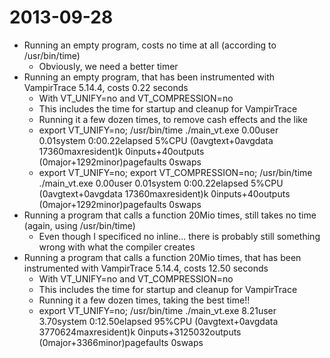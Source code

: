 2013-09-28
==========
- Running an empty program, costs no time at all (according to /usr/bin/time)
  - Obviously, we need a better timer
- Running an empty program, that has been instrumented with VampirTrace 5.14.4, costs 0.22 seconds
  - With VT_UNIFY=no and VT_COMPRESSION=no
  - This includes the time for startup and cleanup for VampirTrace
  - Running it a few dozen times, to remove cash effects and the like
  - export VT_UNIFY=no; /usr/bin/time ./main_vt.exe 
    0.00user 0.01system 0:00.22elapsed 5%CPU (0avgtext+0avgdata 17360maxresident)k
    0inputs+40outputs (0major+1292minor)pagefaults 0swaps
  - export VT_UNIFY=no; export VT_COMPRESSION=no; /usr/bin/time ./main_vt.exe 
    0.00user 0.01system 0:00.22elapsed 5%CPU (0avgtext+0avgdata 17360maxresident)k
    0inputs+40outputs (0major+1292minor)pagefaults 0swaps
- Running a program that calls a function 20Mio times, still takes no time (again, using /usr/bin/time)
  - Even though I specificed no inline... there is probably still something wrong with what the compiler creates
- Running a program that calls a function 20Mio times, that has been instrumented with VampirTrace 5.14.4, costs 12.50 seconds
  - With VT_UNIFY=no and VT_COMPRESSION=no
  - This includes the time for startup and cleanup for VampirTrace
  - Running it a few dozen times, taking the best time!!
  - export VT_UNIFY=no; /usr/bin/time ./main_vt.exe 
    8.21user 3.70system 0:12.50elapsed 95%CPU (0avgtext+0avgdata 3770624maxresident)k
    0inputs+3125032outputs (0major+3366minor)pagefaults 0swaps
